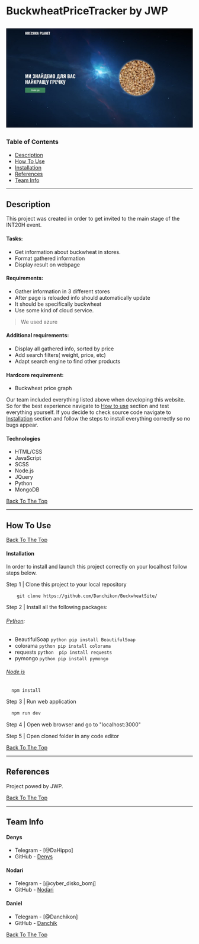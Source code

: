 # BuckwheatPriceTracker by JWP

![Project Image](https://github.com/Danchikon/BuckwheatSite/blob/master/r_img.jpg.jpg)
---

### Table of Contents
- [Description](#description)
- [How To Use](#how-to-use)
- [Installation](#installation)
- [References](#references)
- [Team Info](#team-info)
---

## Description

This project was created in order to get invited to the main stage of the INT20H event.

#### Tasks:
  - Get information about buckwheat in stores. 
  - Format gathered information 
  - Display result on webpage
  
#### Requirements:
  - Gather information in 3 different stores
  - After page is reloaded info should automatically update 
  - It should be specifically buckwheat
  - Use some kind of cloud service.
  > We used azure
  
#### Additional requirements: 
  - Display all gathered info, sorted by price
  - Add search filters( weight, price, etc)
  - Adapt search engine to find other products

#### Hardcore requirement:
  - Buckwheat price graph

Our team included everything listed above when developing this website. So for the best experience navigate to [How to use](#how-to-use) section and test everything yourself. If you decide to check source code navigate to [Installation](#installation) section and follow the steps to install everything correctly so no bugs appear.




#### Technologies

- HTML/CSS
- JavaScript
- SCSS
- Node.js
- JQuery
- Python
- MongoDB


[Back To The Top](#buckwheatpricetracker-by-jwp)

---

## How To Use



[Back To The Top](#buckwheatpricetracker-by-jwp)


#### Installation 
In order to install and launch this project correctly on your localhost follow steps below.

Step 1 | Clone this project to your local repository
  ```git
      git clone https://github.com/Danchikon/BuckwheatSite/
  ```
 Step 2 | Install all the following packages:

###### [Python](https://www.python.org/downloads/):
- BeautifulSoap
        ```python
          pip install BeautifulSoap
        ```
- colorama
        ```python
          pip install colorama
        ```
- requests
        ```python 
          pip install requests
        ```
- pymongo
        ```python
          pip install pymongo
        ```
###### [Node.js](https://nodejs.org/en/download/)

```node
  npm install
```

  Step 3 | Run web application

```cmd
  npm run dev
```

  Step 4 | Open web browser and go to "localhost:3000"
  
  Step 5 | Open cloned folder in any code editor


[Back To The Top](#buckwheatpricetracker-by-jwp)

---

## References

Project powed by JWP.

[Back To The Top](#buckwheatpricetracker-by-jwp)

---


## Team Info

#### Denys

- Telegram - [@DaHippo]
- GitHub - [Denys](https://github.com/DenisTvardovskiy)

#### Nodari

- Telegram - [@cyber_disko_bomj]
- GitHub - [Nodari](https://github.com/nodari-dev)

#### Daniel

- Telegram - [@Danchikon]
- GitHub - [Danchik](https://github.com/Danchikon)


[Back To The Top](#buckwheatpricetracker-by-jwp)

